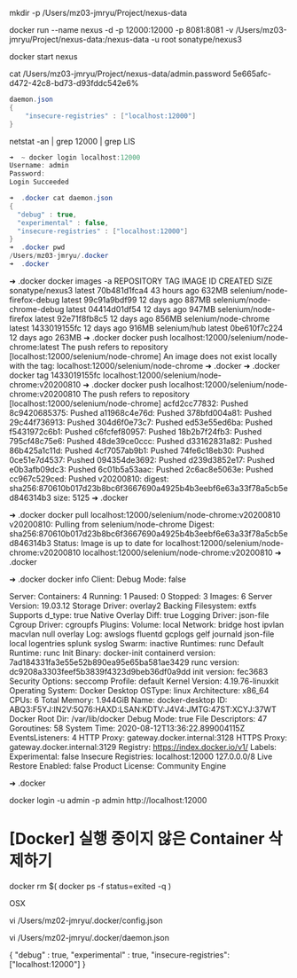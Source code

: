 mkdir -p /Users/mz03-jmryu/Project/nexus-data

docker run --name nexus -d -p 12000:12000 -p 8081:8081 -v /Users/mz03-jmryu/Project/nexus-data:/nexus-data -u root sonatype/nexus3

docker start nexus 

cat /Users/mz03-jmryu/Project/nexus-data/admin.password
5e665afc-d472-42c8-bd73-d93fddc542e6% 

```java
daemon.json
{
    "insecure-registries" : ["localhost:12000"]
}
```

netstat -an | grep 12000 | grep LIS

```java
➜  ~ docker login localhost:12000
Username: admin
Password: 
Login Succeeded

➜  .docker cat daemon.json
{
  "debug" : true,
  "experimental" : false,
  "insecure-registries" : ["localhost:12000"]
}
➜  .docker pwd
/Users/mz03-jmryu/.docker
➜  .docker 
```



➜  .docker docker images -a
REPOSITORY                    TAG                 IMAGE ID            CREATED             SIZE
sonatype/nexus3               latest              70b481d1fca4        43 hours ago        632MB
selenium/node-firefox-debug   latest              99c91a9bdf99        12 days ago         887MB
selenium/node-chrome-debug    latest              04414d01df54        12 days ago         947MB
selenium/node-firefox         latest              92e71f8fb8c5        12 days ago         856MB
selenium/node-chrome          latest              1433019155fc        12 days ago         916MB
selenium/hub                  latest              0be610f7c224        12 days ago         263MB
➜  .docker docker push localhost:12000/selenium/node-chrome:latest
The push refers to repository [localhost:12000/selenium/node-chrome]
An image does not exist locally with the tag: localhost:12000/selenium/node-chrome
➜  .docker 
➜  .docker docker tag 1433019155fc localhost:12000/selenium/node-chrome:v20200810
➜  .docker docker push localhost:12000/selenium/node-chrome:v20200810
The push refers to repository [localhost:12000/selenium/node-chrome]
acfd2cc77832: Pushed 
8c9420685375: Pushed 
a11968c4e76d: Pushed 
378bfd004a81: Pushed 
29c44f736913: Pushed 
304d6f0e73c7: Pushed 
ed53e55ed6ba: Pushed 
f5431972c6b1: Pushed 
c6fcfef80957: Pushed 
18b2b7f24fb3: Pushed 
795cf48c75e6: Pushed 
48de39ce0ccc: Pushed 
d33162831a82: Pushed 
86b425a1c11d: Pushed 
4cf7057ab9b1: Pushed 
74fe6c18eb30: Pushed 
0ce51e7d4537: Pushed 
094354de3692: Pushed 
d239d3852e17: Pushed 
e0b3afb09dc3: Pushed 
6c01b5a53aac: Pushed 
2c6ac8e5063e: Pushed 
cc967c529ced: Pushed 
v20200810: digest: sha256:870610b017d23b8bc6f3667690a4925b4b3eebf6e63a33f78a5cb5ed846314b3 size: 5125
➜  .docker 


➜  .docker docker pull localhost:12000/selenium/node-chrome:v20200810
v20200810: Pulling from selenium/node-chrome
Digest: sha256:870610b017d23b8bc6f3667690a4925b4b3eebf6e63a33f78a5cb5ed846314b3
Status: Image is up to date for localhost:12000/selenium/node-chrome:v20200810
localhost:12000/selenium/node-chrome:v20200810
➜  .docker 


➜  .docker docker info
Client:
 Debug Mode: false

Server:
 Containers: 4
  Running: 1
  Paused: 0
  Stopped: 3
 Images: 6
 Server Version: 19.03.12
 Storage Driver: overlay2
  Backing Filesystem: extfs
  Supports d_type: true
  Native Overlay Diff: true
 Logging Driver: json-file
 Cgroup Driver: cgroupfs
 Plugins:
  Volume: local
  Network: bridge host ipvlan macvlan null overlay
  Log: awslogs fluentd gcplogs gelf journald json-file local logentries splunk syslog
 Swarm: inactive
 Runtimes: runc
 Default Runtime: runc
 Init Binary: docker-init
 containerd version: 7ad184331fa3e55e52b890ea95e65ba581ae3429
 runc version: dc9208a3303feef5b3839f4323d9beb36df0a9dd
 init version: fec3683
 Security Options:
  seccomp
   Profile: default
 Kernel Version: 4.19.76-linuxkit
 Operating System: Docker Desktop
 OSType: linux
 Architecture: x86_64
 CPUs: 6
 Total Memory: 1.944GiB
 Name: docker-desktop
 ID: ABQ3:F5YJ:IN2V:5Q76:HAXD:LSAN:KDTV:J4V4:JMTG:47ST:XCYJ:37WT
 Docker Root Dir: /var/lib/docker
 Debug Mode: true
  File Descriptors: 47
  Goroutines: 58
  System Time: 2020-08-12T13:36:22.899004115Z
  EventsListeners: 4
 HTTP Proxy: gateway.docker.internal:3128
 HTTPS Proxy: gateway.docker.internal:3129
 Registry: https://index.docker.io/v1/
 Labels:
 Experimental: false
 Insecure Registries:
  localhost:12000
  127.0.0.0/8
 Live Restore Enabled: false
 Product License: Community Engine

➜  .docker 

docker login -u admin -p admin http://localhost:12000


# [Docker] 실행 중이지 않은 Container 삭제하기
docker rm $( docker ps -f status=exited -q )


OSX

vi /Users/mz02-jmryu/.docker/config.json

vi /Users/mz02-jmryu/.docker/daemon.json

{
    "debug" : true,
    "experimental" : true, 
    "insecure-registries": ["localhost:12000"]
}


